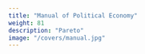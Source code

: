 ```yaml
---
title: "Manual of Political Economy"
weight: 81
description: "Pareto"
image: "/covers/manual.jpg"
---
```


